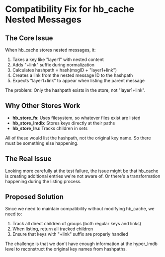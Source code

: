 # Compatibility Fix for hb_cache Nested Messages

## The Core Issue

When hb_cache stores nested messages, it:
1. Takes a key like "layer1" with nested content
2. Adds "+link" suffix during normalization
3. Calculates hashpath = hash(msgID + "layer1+link")
4. Creates a link from the nested message ID to the hashpath
5. Expects "layer1+link" to appear when listing the parent message

The problem: Only the hashpath exists in the store, not "layer1+link".

## Why Other Stores Work

- **hb_store_fs**: Uses filesystem, so whatever files exist are listed
- **hb_store_lmdb**: Stores keys directly at their paths
- **hb_store_lru**: Tracks children in sets

All of these would list the hashpath, not the original key name. So there must be something else happening.

## The Real Issue

Looking more carefully at the test failure, the issue might be that hb_cache is creating additional entries we're not aware of. Or there's a transformation happening during the listing process.

## Proposed Solution

Since we need to maintain compatibility without modifying hb_cache, we need to:

1. Track all direct children of groups (both regular keys and links)
2. When listing, return all tracked children
3. Ensure that keys with "+link" suffix are properly handled

The challenge is that we don't have enough information at the hyper_lmdb level to reconstruct the original key names from hashpaths.